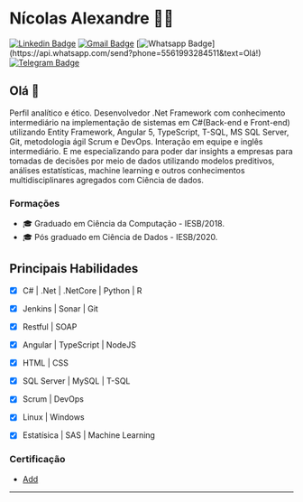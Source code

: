 # Nícolas Alexandre 👨‍💻


[![Linkedin Badge](https://img.shields.io/badge/-LinkedIn-blue?style=flat-square&logo=Linkedin&logoColor=white&link=https://www.linkedin.com/in/nasp/)](https://www.linkedin.com/in/nasp/)
[![Gmail Badge](https://img.shields.io/badge/-Gmail-c14438?style=flat-square&logo=Gmail&logoColor=white&link=mailto:alexandre.nicos@gmail.com)](mailto:alexandre.nicos@gmail.com/)
[![Whatsapp Badge](https://img.shields.io/badge/-Whatsapp-4CA143?style=flat-square&labelColor=4CA143&logo=whatsapp&logoColor=white&link=https://api.whatsapp.com/send?phone=5561993284511&text=Olá!)](https://api.whatsapp.com/send?phone=5561993284511&text=Olá!)
[![Telegram Badge](https://img.shields.io/badge/-Telegram-1ca0f1?style=flat-square&labelColor=1ca0f1&logo=telegram&logoColor=white&link=https://t.me/n1cao)](https://t.me/n1cao)

## Olá 👋

Perfil analítico e ético. Desenvolvedor .Net Framework com conhecimento intermediário na implementação de sistemas em C#(Back-end e Front-end) utilizando Entity Framework, Angular 5, TypeScript, T-SQL, MS SQL Server, Git, metodologia ágil Scrum e DevOps. Interação em equipe e inglês intermediário. E me especializando para poder dar insights a empresas para tomadas de decisões por meio de dados utilizando modelos preditivos, análises estatísticas, machine learning e outros conhecimentos multidisciplinares agregados com Ciência de dados.


### Formações
- 🎓 Graduado em Ciência da Computação - IESB/2018.
- 🎓 Pós graduado em Ciência de Dados - IESB/2020.

## Principais Habilidades
- [x] C# | .Net | .NetCore | Python | R 
- [x] Jenkins | Sonar | Git
- [x] Restful | SOAP
- [x] Angular | TypeScript | NodeJS 
- [x] HTML | CSS
- [x] SQL Server | MySQL | T-SQL
- [x] Scrum | DevOps
- [x] Linux | Windows
- [x] Estatísica | SAS | Machine Learning 


### Certificação
- [ Add
](https://drive.google.com)


---
